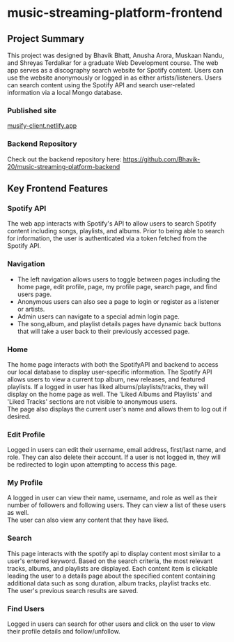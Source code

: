 # music-streaming-platform-frontend
## Project Summary
This project was designed by Bhavik Bhatt, Anusha Arora, Muskaan Nandu, and Shreyas Terdalkar for a graduate Web Development course. The web app serves as a discography search website for Spotify content. Users can use the website anonymously or logged in as either artists/listeners. Users can search content using the Spotify API and search user-related information via a local Mongo database.
### Published site
[musify-client.netlify.app
](https://musify-client.netlify.app)
### Backend Repository
Check out the backend repository here: https://github.com/Bhavik-20/music-streaming-platform-backend
## Key Frontend Features
### Spotify API
The web app interacts with Spotify's API to allow users to search Spotify content including songs, playlists, and albums. Prior to being able to search for information, the user is authenticated via a token fetched from the Spotify API.
### Navigation
- The left navigation allows users to toggle between pages including the home page, edit profile, page, my profile page, search page, and find users page.
- Anonymous users can also see a page to login or register as a listener or artists.
- Admin users can navigate to a special admin login page.
- The song,album, and playlist details pages have dynamic back buttons that will take a user back to their previously accessed page.
### Home
The home page interacts with both the SpotifyAPI and backend to access our local database to display user-specific information. The Spotify API allows users to view a current top album, new releases, and featured playlists. If a logged in user has liked albums/playlists/tracks, they will display on the home page as well. The 'Liked Albums and Playlists' and 'Liked Tracks' sections are not visible to anonymous users.  
The page also displays the current user's name and allows them to log out if desired.
### Edit Profile
Logged in users can edit their username, email address, first/last name, and role. They can also delete their account. If a user is not logged in, they will be redirected to login upon attempting to access this page.
### My Profile
A logged in user can view their name, username, and role as well as their number of followers and following users. They can view a list of these users as well.  
The user can also view any content that they have liked.
### Search
This page interacts with the spotify api to display content most similar to a user's entered keyword. Based on the search criteria, the most relevant tracks, albums, and playlists are displayed. Each content item is clickable leading the user to a details page about the specified content containing additional data such as song duration, album tracks, playlist tracks etc.  
The user's previous search results are saved.
### Find Users
Logged in users can search for other users and click on the user to view their profile details and follow/unfollow.
